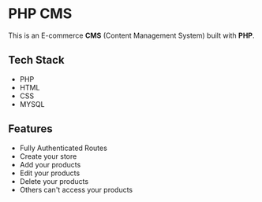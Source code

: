 # PHP CMS

This is an E-commerce **CMS** (Content Management System) built with **PHP**.

## Tech Stack

- PHP
- HTML
- CSS
- MYSQL

## Features

- Fully Authenticated Routes
- Create your store
- Add your products
- Edit your products
- Delete your products
- Others can't access your products

